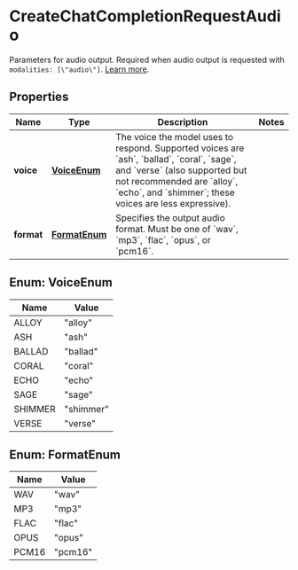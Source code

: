 

# CreateChatCompletionRequestAudio

Parameters for audio output. Required when audio output is requested with `modalities: [\"audio\"]`. [Learn more](/docs/guides/audio). 

## Properties

| Name | Type | Description | Notes |
|------------ | ------------- | ------------- | -------------|
|**voice** | [**VoiceEnum**](#VoiceEnum) | The voice the model uses to respond. Supported voices are &#x60;ash&#x60;, &#x60;ballad&#x60;, &#x60;coral&#x60;, &#x60;sage&#x60;, and &#x60;verse&#x60; (also supported but not recommended are &#x60;alloy&#x60;, &#x60;echo&#x60;, and &#x60;shimmer&#x60;; these voices are less expressive).  |  |
|**format** | [**FormatEnum**](#FormatEnum) | Specifies the output audio format. Must be one of &#x60;wav&#x60;, &#x60;mp3&#x60;, &#x60;flac&#x60;, &#x60;opus&#x60;, or &#x60;pcm16&#x60;.  |  |



## Enum: VoiceEnum

| Name | Value |
|---- | -----|
| ALLOY | &quot;alloy&quot; |
| ASH | &quot;ash&quot; |
| BALLAD | &quot;ballad&quot; |
| CORAL | &quot;coral&quot; |
| ECHO | &quot;echo&quot; |
| SAGE | &quot;sage&quot; |
| SHIMMER | &quot;shimmer&quot; |
| VERSE | &quot;verse&quot; |



## Enum: FormatEnum

| Name | Value |
|---- | -----|
| WAV | &quot;wav&quot; |
| MP3 | &quot;mp3&quot; |
| FLAC | &quot;flac&quot; |
| OPUS | &quot;opus&quot; |
| PCM16 | &quot;pcm16&quot; |



